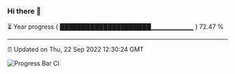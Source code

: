### Hi there 👋

⏳ Year progress { █████████████████████▁▁▁▁▁▁▁▁▁ } 72.47 %

---

⏰ Updated on Thu, 22 Sep 2022 12:30:24 GMT

![Progress Bar CI](https://github.com/liununu/liununu/workflows/Progress%20Bar%20CI/badge.svg)

